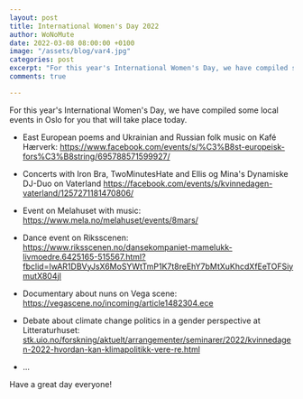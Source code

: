 ```yaml
---
layout: post
title: International Women's Day 2022
author: WoNoMute
date: 2022-03-08 08:00:00 +0100
image: "/assets/blog/var4.jpg"
categories: post
excerpt: "For this year's International Women's Day, we have compiled some local events in Oslo for you that will take place today."
comments: true

---
```


For this year's International Women's Day, we have compiled some local events in Oslo for you that will take place today.


* East European poems and Ukrainian and Russian folk music on Kafé Hærverk: 
https://www.facebook.com/events/s/%C3%B8st-europeisk-fors%C3%B8string/695788571599927/

* Concerts with  Iron Bra, TwoMinutesHate and Ellis og Mina's Dynamiske DJ-Duo on Vaterland 
https://facebook.com/events/s/kvinnedagen-vaterland/1257271181470806/

* Event on Melahuset with music: https://www.mela.no/melahuset/events/8mars/

* Dance event on Riksscenen: 
https://www.riksscenen.no/dansekompaniet-mamelukk-livmoedre.6425165-515567.html?fbclid=IwAR1DBVyJsX6MoSYWtTmP1K7t8reEhY7bMtXuKhcdXfEeTOFSiymutX804jI

* Documentary about nuns on Vega scene: 
https://vegascene.no/incoming/article1482304.ece

* Debate about climate change politics in a gender perspective at Litteraturhuset:  
[stk.uio.no/forskning/aktuelt/arrangementer/seminarer/2022/kvinnedagen-2022-hvordan-kan-klimapolitikk-vere-re.html](stk.uio.no/forskning/aktuelt/arrangementer/seminarer/2022/kvinnedagen-2022-hvordan-kan-klimapolitikk-vere-re.html)

* ...

Have a great day everyone! 
